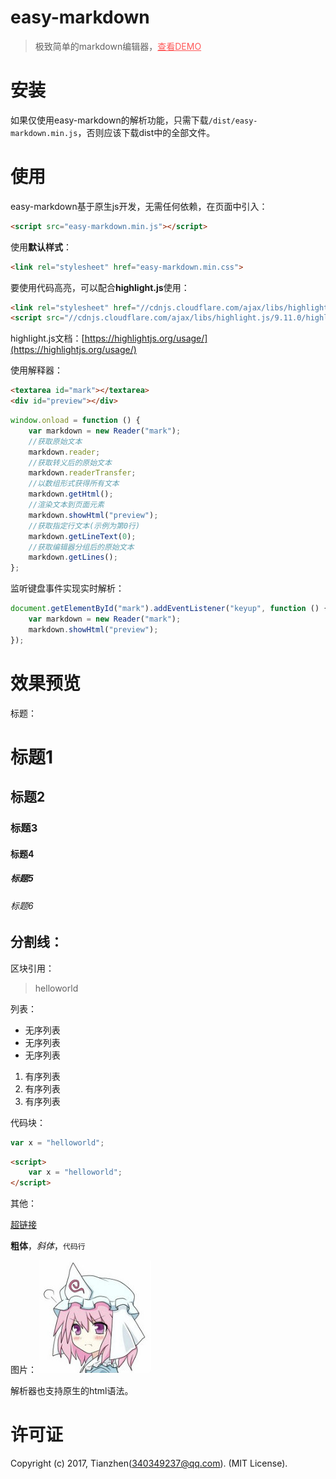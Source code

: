 # easy-markdown

> 极致简单的markdown编辑器，<a href="https://mecoepcoo.github.io/easy-markdown/demo.html" style="color: #ff5858;">查看DEMO</a>

# 安装
如果仅使用easy-markdown的解析功能，只需下载`/dist/easy-markdown.min.js`，否则应该下载dist中的全部文件。

# 使用
easy-markdown基于原生js开发，无需任何依赖，在页面中引入：
```html
<script src="easy-markdown.min.js"></script>
```
使用**默认样式**：
```html
<link rel="stylesheet" href="easy-markdown.min.css">
```
要使用代码高亮，可以配合**highlight.js**使用：
```html
<link rel="stylesheet" href="//cdnjs.cloudflare.com/ajax/libs/highlight.js/9.11.0/styles/default.min.css">
<script src="//cdnjs.cloudflare.com/ajax/libs/highlight.js/9.11.0/highlight.min.js"></script>
```
highlight.js文档：[https://highlightjs.org/usage/](https://highlightjs.org/usage/)

使用解释器：
```html
<textarea id="mark"></textarea>
<div id="preview"></div>
```
```javascript
window.onload = function () {
    var markdown = new Reader("mark");
    //获取原始文本
    markdown.reader;
    //获取转义后的原始文本
    markdown.readerTransfer;
    //以数组形式获得所有文本
    markdown.getHtml();
    //渲染文本到页面元素
    markdown.showHtml("preview");
    //获取指定行文本(示例为第0行)
    markdown.getLineText(0);
    //获取编辑器分组后的原始文本
    markdown.getLines();
};
```

监听键盘事件实现实时解析：
```javascript
document.getElementById("mark").addEventListener("keyup", function () {
    var markdown = new Reader("mark");
    markdown.showHtml("preview");
});
```

# 效果预览
标题：
# 标题1
## 标题2
### 标题3
#### 标题4
##### 标题5
###### 标题6

分割线：
---

区块引用：
> helloworld

列表：
- 无序列表
- 无序列表
- 无序列表

1. 有序列表
1. 有序列表
1. 有序列表

代码块：
```javascript
var x = "helloworld";
```

```html
<script>
    var x = "helloworld";
</script>
```

其他：

[超链接](https://mecoepcoo.github.io/easy-markdown/demo.html)

**粗体**，*斜体*，`代码行`

图片：
![图片](./lib/demo.jpg)

解析器也支持原生的html语法。

# 许可证
Copyright (c) 2017, Tianzhen(340349237@qq.com). (MIT License).